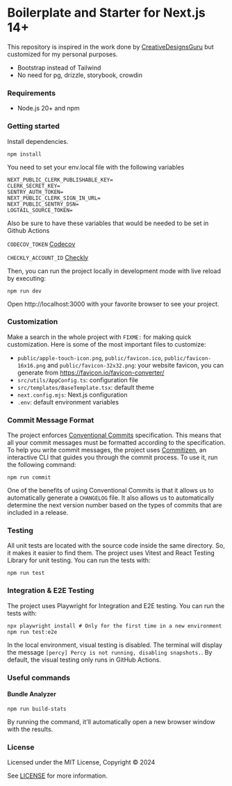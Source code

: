 # Boilerplate and Starter for Next.js 14+

This repository is inspired in the work done by [CreativeDesignsGuru](https://creativedesignsguru.com) but customized for my personal purposes.
- Bootstrap instead of Tailwind
- No need for pg, drizzle, storybook, crowdin

### Requirements

- Node.js 20+ and npm

### Getting started

Install dependencies.

```shell
npm install
```

You need to set your env.local file with the following variables
```shell
NEXT_PUBLIC_CLERK_PUBLISHABLE_KEY=
CLERK_SECRET_KEY=
SENTRY_AUTH_TOKEN=
NEXT_PUBLIC_CLERK_SIGN_IN_URL=
NEXT_PUBLIC_SENTRY_DSN=
LOGTAIL_SOURCE_TOKEN=
```
Also be sure to have these variables that would be needed to be set in Github Actions

`CODECOV_TOKEN` [Codecov](https://about.codecov.io/codecov-free-trial)

`CHECKLY_ACCOUNT_ID` [Checkly](https://www.checklyhq.com)

Then, you can run the project locally in development mode with live reload by executing:

```shell
npm run dev
```

Open http://localhost:3000 with your favorite browser to see your project.

### Customization

Make a search in the whole project with `FIXME:` for making quick customization. Here is some of the most important files to customize:

- `public/apple-touch-icon.png`, `public/favicon.ico`, `public/favicon-16x16.png` and `public/favicon-32x32.png`: your website favicon, you can generate from https://favicon.io/favicon-converter/
- `src/utils/AppConfig.ts`: configuration file
- `src/templates/BaseTemplate.tsx`: default theme
- `next.config.mjs`: Next.js configuration
- `.env`: default environment variables

### Commit Message Format

The project enforces [Conventional Commits](https://www.conventionalcommits.org/) specification. This means that all your commit messages must be formatted according to the specification. To help you write commit messages, the project uses [Commitizen](https://github.com/commitizen/cz-cli), an interactive CLI that guides you through the commit process. To use it, run the following command:

```shell
npm run commit
```

One of the benefits of using Conventional Commits is that it allows us to automatically generate a `CHANGELOG` file. It also allows us to automatically determine the next version number based on the types of commits that are included in a release.

### Testing

All unit tests are located with the source code inside the same directory. So, it makes it easier to find them. The project uses Vitest and React Testing Library for unit testing. You can run the tests with:

```shell
npm run test
```

### Integration & E2E Testing

The project uses Playwright for Integration and E2E testing. You can run the tests with:

```shell
npx playwright install # Only for the first time in a new environment
npm run test:e2e
```

In the local environment, visual testing is disabled. The terminal will display the message `[percy] Percy is not running, disabling snapshots.`. By default, the visual testing only runs in GitHub Actions.

### Useful commands

#### Bundle Analyzer

```shell
npm run build-stats
```

By running the command, it'll automatically open a new browser window with the results.

### License

Licensed under the MIT License, Copyright © 2024

See [LICENSE](LICENSE) for more information.
